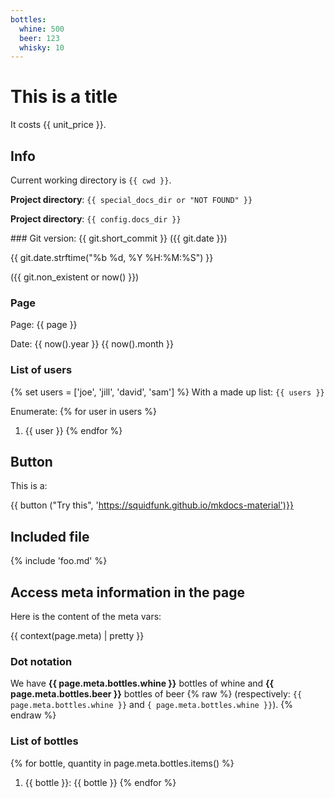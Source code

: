 ```yaml
---
bottles:
  whine: 500
  beer: 123
  whisky: 10
---
```


# This is a title

It costs {{ unit_price }}.




## Info
Current working directory is `{{ cwd }}`.

**Project directory**: `{{ special_docs_dir or "NOT FOUND" }}`

**Project directory**: `{{ config.docs_dir }}`

### Git version:
{{ git.short_commit }} ({{ git.date }})

{{ git.date.strftime("%b %d, %Y %H:%M:%S") }}


({{ git.non_existent or now() }})

### Page
Page: {{ page }}

Date: {{ now().year }} {{ now().month }}

### List of users
{% set users = ['joe', 'jill', 'david', 'sam'] %}
With a made up list: `{{ users }}`

Enumerate:
{% for user in users %}
1. {{ user }}
{% endfor %}


## Button

This is a:

{{ button ("Try this", 'https://squidfunk.github.io/mkdocs-material')}}

## Included file

{% include 'foo.md' %}


## Access meta information in the page

Here is the content of the meta vars:

{{ context(page.meta) | pretty }}

### Dot notation 
We have **{{ page.meta.bottles.whine }}** bottles of whine and
**{{ page.meta.bottles.beer }}** bottles of beer
{% raw %} 
(respectively: `{{ page.meta.bottles.whine }}` 
and `{ page.meta.bottles.whine }}`).
{% endraw %}

### List of bottles
{% for bottle, quantity in page.meta.bottles.items() %}
1. {{ bottle }}: {{ bottle }}
{% endfor %}
